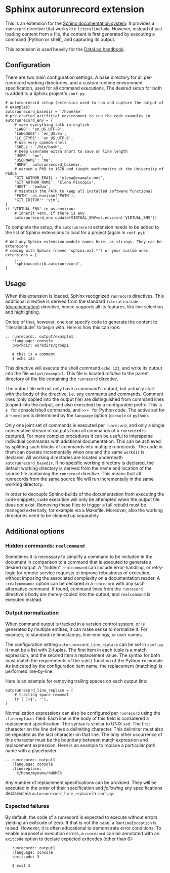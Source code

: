 # Sphinx autorunrecord extension

This is an extension for the [Sphinx documentation system](sphinx-doc.org). It
provides a `runrecord` directive that works like `literalinclude`. However,
instead of just loading content from a file, the content is first generated by
executing a command (Python or shell), and capturing its output.

This extension is used heavily for the [DataLad
handbook](http://handbook.datalad.org).

## Configuration

There are two main configuration settings. A base directory for all
per-runrecord working directories, and a custom runtime environment
specification, used for all command executions. The desired setup for both is
added to a Sphinx project's `conf.py`:

    # autorunrecord setup (extension used to run and capture the output of
    # examples)
    autorunrecord_basedir = '/home/me'
    # pre-crafted artificial environment to run the code examples in
    autorunrecord_env = {
        # make everything talk in english
        'LANG': 'en_US.UTF-8',
        'LANGUAGE': 'en_US:en',
        'LC_CTYPE': 'en_US.UTF-8',
        # use very common shell
        'SHELL': '/bin/bash',
        # keep username extra short to save on line length
        'USER': 'me',
        'USERNAME': 'me',
        'HOME': autorunrecord_basedir,
        # earned a PhD in 1678 and taught mathematics at the University of Padua
        'GIT_AUTHOR_EMAIL': 'elena@example.net',
        'GIT_AUTHOR_NAME': 'Elena Piscopia',
        'HOST': 'padua',
        # maintain the PATH to keep all installed software functional
        'PATH': os.environ['PATH'],
        'GIT_EDITOR': 'vim',
    }
    if 'VIRTUAL_ENV' in os.environ:
        # inherit venv, if there is any
        autorunrecord_env.update(VIRTUAL_ENV=os.environ['VIRTUAL_ENV'])

To complete the setup, the `autorunrecord` extension needs to be added to the
list of Sphinx extensions to load for a project (again in `conf.py`):

    # Add any Sphinx extension module names here, as strings. They can be extensions
    # coming with Sphinx (named 'sphinx.ext.*') or your custom ones.
    extensions = [
        ...
        'sphinxcontrib.autorunrecord',
    ]

## Usage

When this extension is loaded, Sphinx recognized `runrecord` directives. This
additional directive is derived from the standard `literalinclude`
([documentation](https://www.sphinx-doc.org/en/master/usage/restructuredtext/directives.html#directive-literalinclude))
directive, hence supports all its features, like line selection and
highlighting.

On top of that, however, one can specify code to generate the content to
"literalinclude" to begin with. Here is how this can look:

    .. runrecord:: output/example1
       :language: console
       :workdir: workdirs/group1

       # this is a comment
       $ echo 123

This directive will execute the shell command `echo 123`, and write its output
into the file `output/example1`. This file is located *relative* to the parent
directory of the file containing the `runrecord` directive.

The output file will not only have a command's output, but actually start with
the body of the directive, i.e. any comments and commands. Comment lines (only
copied into the output file) are distinguished from command lines (copied into
the output, and also executed) by a configurable prefix. This is `$ ` for
console/shell commands, and `>>> ` for Python code. The active set for a
`runrecord` is determined by the `language` option (`console` or `python`).

Only one joint set of commands is executed per `runrecord`, and only a single
consecutive stream of outputs from all commands of a `runrecord` is captured.
For more complex procedures it can be useful to intersperse individual commands
with additional documentation. This can be achieved by splitting such blocks of
commands into multiple runrecords. The code in them can operate incrementally
when one and the same `workdir` is declared. All working directories are
located underneath `autorunrecord_basedir`. If no specific working directory is
declared, the default working directory is derived from the name and location
of the source file containing the `runrecord` directive. This means that all
runrecords from the same source file will run incrementally in the same working
directory.

In order to decouple Sphinx-builds of the documentation from executing the code
snippets, code execution will only be attempted when the output file does *not*
exist. Removing these files to trigger a full rebuild must be managed
externally, for example via a Makefile. Moreover, also the working directories
need to be cleaned up separately.


## Additional options

### Hidden commands: `realcommand`

Sometimes it is necessary to simplify a command to be included in the document
in comparison to a command that is executed to generate a desired output.  A
"hidden" `realcommand` can include error-handling, or retry-logic for remote
service requests to improve robustness of execution, without imposing the
associated complexity on a documentation reader. A `:realcommand:` option can
be declared in a `runrecord` with any such alternative command. If found,
command lines from the `runrecord` directive's body are merely copied into the
output, and `realcommand` is executed instead.

### Output normalization

When command output is tracked in a version control system, or is generated
by multiple entities, it can make sense to normalize it. For example, to
standardize timestamps, line-endings, or user names.

The configuration setting `autorunrecord_line_replace` can be set in `conf.py`.
It must be a list with 2-tuples. The first item in each tuple is a match
expression, and the second item a replacement value. The syntax for both must
match the requirements of the `sub()` function of the Python `re` module.
As indicated by the configuration item name, the replacement (matching) is
performed line-by-line.

Here is an example for removing trailing spaces on each output line:

    autorunrecord_line_replace = [
        # trailing space removal
        (r'[ ]+$', ''),
    ]

Normalization expressions can also be configured per `runrecord` using the
`:linereplace:` field. Each line in the body of this field is considered
a replacement specification. The syntax is similar to UNIX `sed`. The first
character on the line defines a delimiting character. This delimiter must
also be repeated as the last character on that line. The only other occurrence
of this character must be the boundary between match expression and
replacement expression. Here is an example to replace a particular path name
with a placeholder.

    .. runrecord:: output1
       :language: console
       :linereplace:
         %/home/myname/%HOME%

Any number of replacement specifications can be provided. They will be
executed in the order of their specification and *following* any specifications
declared via `autorunrecord_line_replace` in `conf.py`.

### Expected failures

By default, the code of a runrecord is expected to execute without errors
yielding an exitcode of zero. If that is not the case, a `RuntimeException` is
raised. However, it is often educational to demonstrate error conditions.
To enable purposeful execution errors, a `runrecord` can be annotated with
an `exitcode` option to declare expected exitcodes (other than 0):

    .. runrecord:: output1
       :language: console
       :exitcode: 3

       $ exit 3
